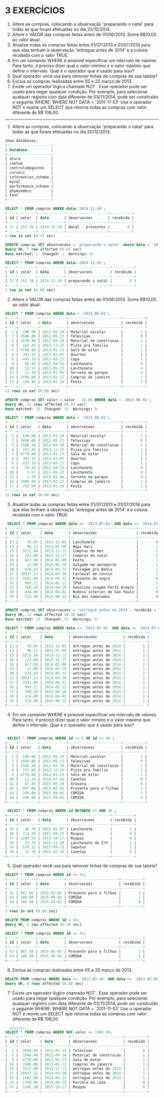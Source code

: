 # 3 EXERCÍCIOS

1. Altere as compras, colocando a observação 'preparando o natal' para todas as que foram efetuadas no dia 20/12/2014.  
2. Altere o VALOR das compras feitas antes de 01/06/2013. Some R$10,00 ao valor atual.  
3. Atualize todas as compras feitas entre 01/07/2013 e 01/07/2014 para que elas tenham a observação 'entregue antes de 2014' e a coluna recebida com o valor TRUE.  
4. Em um comando WHERE é possível especificar um intervalo de valores. Para tanto, é preciso dizer qual o valor mínimo e o valor máximo que define o intervalo. Qual é o operador que é usado para isso?   
5. Qual operador você usa para remover linhas de compras de sua tabela?  
6. Exclua as compras realizadas entre 05 e 20 março de 2013.  
7. Existe um operador lógico chamado NOT . Esse operador pode ser usado para negar qualquer condição. Por exemplo, para selecionar qualquer registro com data diferente de 03/11/2014, pode ser
construído o seguinte WHERE: WHERE NOT DATA = '2011-11-03' Use o operador NOT e monte um SELECT que retorna todas as compras com valor diferente de R$ 108,00.  

--- 

1. Altere as compras, colocando a observação 'preparando o natal' para todas as que foram efetuadas no dia 20/12/2014.  

```sql
show databases;
+--------------------+
| Database           |
+--------------------+
| alura              |
| caelum             |
| controledegastos   |
| cursoci            |
| information_schema |
| mysql              |
| performance_schema |
| phpmyadmin         |
| test               |
+--------------------+

SELECT * FROM compras WHERE data='2014-12-20';
+----+--------+------------+-------------------+----------+
| id | valor  | data       | observacoes       | recebida |
+----+--------+------------+-------------------+----------+
| 31 | 253.70 | 2014-12-20 | Natal - presentes |        0 |
+----+--------+------------+-------------------+----------+
1 row in set (0.27 sec)

UPDATE compras SET observacoes = 'preparando o natal' where data = '2014-12-20';
Query OK, 1 row affected (0.04 sec)
Rows matched: 1  Changed: 1  Warnings: 0

SELECT * FROM compras WHERE data='2014-12-20';
+----+--------+------------+--------------------+----------+
| id | valor  | data       | observacoes        | recebida |
+----+--------+------------+--------------------+----------+
| 31 | 253.70 | 2014-12-20 | preparando o natal |        0 |
+----+--------+------------+--------------------+----------+
1 row in set (0.00 sec)

```

2. Altere o VALOR das compras feitas antes de 01/06/2013. Some R$10,00 ao valor atual.  

```sql
SELECT * FROM compras WHERE data < '2013-06-01';
+----+---------+------------+------------------------+----------+
| id | valor   | data       | observacoes            | recebida |
+----+---------+------------+------------------------+----------+
|  1 |  200.00 | 2012-02-19 | Material escolar       |        1 |
|  2 | 3500.00 | 2012-05-21 | Televisao              |        0 |
|  3 | 1576.40 | 2012-04-30 | Material de construcao |        1 |
|  4 |  163.45 | 2012-12-15 | Pizza pra familia      |        1 |
|  5 | 4780.00 | 2013-01-23 | Sala de estar          |        1 |
|  6 |  392.15 | 2013-03-03 | Quartos                |        1 |
|  8 |  443.19 | 2013-03-21 | Copa                   |        1 |
|  9 |   60.48 | 2013-04-12 | Lanchonete             |        0 |
| 10 |   13.57 | 2013-05-23 | Lanchonete             |        0 |
| 12 |   12.39 | 2013-01-06 | Sorvete no parque      |        0 |
| 14 | 2498.00 | 2013-01-12 | Compras de janeiro     |        1 |
| 17 |  768.90 | 2013-01-16 | Festa                  |        1 |
+----+---------+------------+------------------------+----------+
12 rows in set (0.00 sec)

UPDATE compras SET valor = valor - 10.00 WHERE data < '2013-06-01';
Query OK, 12 rows affected (0.03 sec)
Rows matched: 12  Changed: 12  Warnings: 0

SELECT * FROM compras WHERE data < '2013-06-01';
+----+---------+------------+------------------------+----------+
| id | valor   | data       | observacoes            | recebida |
+----+---------+------------+------------------------+----------+
|  1 |  190.00 | 2012-02-19 | Material escolar       |        1 |
|  2 | 3490.00 | 2012-05-21 | Televisao              |        0 |
|  3 | 1566.40 | 2012-04-30 | Material de construcao |        1 |
|  4 |  153.45 | 2012-12-15 | Pizza pra familia      |        1 |
|  5 | 4770.00 | 2013-01-23 | Sala de estar          |        1 |
|  6 |  382.15 | 2013-03-03 | Quartos                |        1 |
|  8 |  433.19 | 2013-03-21 | Copa                   |        1 |
|  9 |   50.48 | 2013-04-12 | Lanchonete             |        0 |
| 10 |    3.57 | 2013-05-23 | Lanchonete             |        0 |
| 12 |    2.39 | 2013-01-06 | Sorvete no parque      |        0 |
| 14 | 2488.00 | 2013-01-12 | Compras de janeiro     |        1 |
| 17 |  758.90 | 2013-01-16 | Festa                  |        1 |
+----+---------+------------+------------------------+----------+
12 rows in set (0.00 sec)
```


3. Atualize todas as compras feitas entre 01/07/2013 e 01/07/2014 para que elas tenham a observação 'entregue antes de 2014' e a coluna recebida com o valor TRUE.  

```sql
 SELECT * FROM compras WHERE data >= '2013-07-01' AND data <= '2014-07-01';
+----+----------+------------+------------------------------+----------+
| id | valor    | data       | observacoes                  | recebida |
+----+----------+------------+------------------------------+----------+
| 11 |    78.65 | 2013-12-04 | Lanchonete                   |        0 |
| 13 |    98.12 | 2013-07-09 | Hopi Hari                    |        1 |
| 15 |  3212.40 | 2013-11-13 | Compras do mes               |        1 |
| 16 |   223.09 | 2013-12-17 | Compras de natal             |        1 |
| 18 |   827.50 | 2014-01-09 | Festa                        |        1 |
| 19 |    12.00 | 2014-02-19 | Salgado no aeroporto         |        1 |
| 20 |   678.43 | 2014-05-21 | Passagem pra Bahia           |        1 |
| 21 | 10937.12 | 2014-04-30 | Carnaval em Cancun           |        1 |
| 22 |  1501.00 | 2014-06-22 | Presente da sogra            |        0 |
| 26 |   909.11 | 2014-02-11 | IPVA                         |        1 |
| 27 |   768.18 | 2014-04-10 | Gasolina viagem Porto Alegre |        1 |
| 28 |   434.00 | 2014-04-01 | Rodeio interior de Sao Paulo |        0 |
| 29 |   115.90 | 2014-06-12 | Dia dos namorados            |        0 |
+----+----------+------------+------------------------------+----------+

UPDATE compras SET observacoes = 'entregue antes de 2014', recebida = TRUE WHERE data >= '2013-07-01' AND data <= '2014-07-01';
Query OK, 13 rows affected (0.36 sec)
Rows matched: 13  Changed: 13  Warnings: 0

SELECT * FROM compras WHERE data >= '2013-07-01' AND data <= '2014-07-01';
+----+----------+------------+------------------------+----------+
| id | valor    | data       | observacoes            | recebida |
+----+----------+------------+------------------------+----------+
| 11 |    78.65 | 2013-12-04 | entregue antes de 2014 |        1 |
| 13 |    98.12 | 2013-07-09 | entregue antes de 2014 |        1 |
| 15 |  3212.40 | 2013-11-13 | entregue antes de 2014 |        1 |
| 16 |   223.09 | 2013-12-17 | entregue antes de 2014 |        1 |
| 18 |   827.50 | 2014-01-09 | entregue antes de 2014 |        1 |
| 19 |    12.00 | 2014-02-19 | entregue antes de 2014 |        1 |
| 20 |   678.43 | 2014-05-21 | entregue antes de 2014 |        1 |
| 21 | 10937.12 | 2014-04-30 | entregue antes de 2014 |        1 |
| 22 |  1501.00 | 2014-06-22 | entregue antes de 2014 |        1 |
| 26 |   909.11 | 2014-02-11 | entregue antes de 2014 |        1 |
| 27 |   768.18 | 2014-04-10 | entregue antes de 2014 |        1 |
| 28 |   434.00 | 2014-04-01 | entregue antes de 2014 |        1 |
| 29 |   115.90 | 2014-06-12 | entregue antes de 2014 |        1 |
+----+----------+------------+------------------------+----------+

```

4. Em um comando WHERE é possível especificar um intervalo de valores. Para tanto, é preciso dizer qual o valor mínimo e o valor máximo que define o intervalo. Qual é o operador que é usado para isso?   

```sql

 SELECT * FROM compras WHERE id <= 5 OR id >= 40 ;
+----+---------+------------+------------------------+----------+
| id | valor   | data       | observacoes            | recebida |
+----+---------+------------+------------------------+----------+
|  1 |  190.00 | 2012-02-19 | Material escolar       |        1 |
|  2 | 3490.00 | 2012-05-21 | Televisao              |        0 |
|  3 | 1566.40 | 2012-04-30 | Material de construcao |        1 |
|  4 |  153.45 | 2012-12-15 | Pizza pra familia      |        1 |
|  5 | 4770.00 | 2013-01-23 | Sala de estar          |        1 |
| 40 |   12.34 | 2015-07-19 | Canetas                |        0 |
| 41 |   87.43 | 2015-05-10 | Gravata                |        0 |
| 42 |  887.66 | 2015-02-02 | Presente para o filhao |        1 |
| 43 |  100.00 | 2015-09-02 | COMIDA                 |        1 |
| 44 |  100.00 | 2015-09-02 | COMIDA                 |        0 |
+----+---------+------------+------------------------+----------+

 SELECT * FROM compras WHERE id BETWEEN 35 AND 40 ;
+----+---------+------------+-------------------+----------+
| id | valor   | data       | observacoes       | recebida |
+----+---------+------------+-------------------+----------+
| 35 |   98.70 | 2015-02-07 | Lanchonete        |        1 |
| 36 |  213.50 | 2015-09-25 | Roupas            |        0 |
| 37 | 1245.20 | 2015-10-17 | Roupas            |        0 |
| 38 |   23.78 | 2015-12-18 | Lanchonete do Z?® |        1 |
| 39 |  576.12 | 2015-09-13 | Sapatos           |        1 |
| 40 |   12.34 | 2015-07-19 | Canetas           |        0 |
+----+---------+------------+-------------------+----------+


```

5. Qual operador você usa para remover linhas de compras de sua tabela?  

```sql
SELECT * FROM compras WHERE id >= 42;
+----+--------+------------+------------------------+----------+
| id | valor  | data       | observacoes            | recebida |
+----+--------+------------+------------------------+----------+
| 42 | 887.66 | 2015-02-02 | Presente para o filhao |        1 |
| 43 | 100.00 | 2015-09-02 | COMIDA                 |        1 |
| 44 | 100.00 | 2015-09-02 | COMIDA                 |        0 |
+----+--------+------------+------------------------+----------+
3 rows in set (0.00 sec)

DELETE FROM compras WHERE id = 44;
Query OK, 1 row affected (0.10 sec)

SELECT * FROM compras WHERE id >= 42;
+----+--------+------------+------------------------+----------+
| id | valor  | data       | observacoes            | recebida |
+----+--------+------------+------------------------+----------+
| 42 | 887.66 | 2015-02-02 | Presente para o filhao |        1 |
| 43 | 100.00 | 2015-09-02 | COMIDA                 |        1 |
+----+--------+------------+------------------------+----------+
```

6. Exclua as compras realizadas entre 05 e 20 março de 2013.  

```sql
DELETE FROM compras WHERE data <= '2013-03-20' AND data >= '2013-03-05';
Query OK, 0 rows affected (0.00 sec)
```

7. Existe um operador lógico chamado NOT . Esse operador pode ser usado para negar qualquer condição. Por exemplo, para selecionar qualquer registro com data diferente de 03/11/2014, pode ser construído o seguinte WHERE: WHERE NOT DATA = '2011-11-03' Use o operador NOT e monte um SELECT que retorna todas as compras com valor diferente de R$ 108,00.  

```sql
--ajustes...
SELECT * FROM compras WHERE NOT valor <= 1000.00;
+----+----------+------------+------------------------+----------+
| id | valor    | data       | observacoes            | recebida |
+----+----------+------------+------------------------+----------+
|  2 |  3490.00 | 2012-05-21 | Televisao              |        0 |
|  3 |  1566.40 | 2012-04-30 | Material de construcao |        1 |
|  5 |  4770.00 | 2013-01-23 | Sala de estar          |        1 |
| 14 |  2488.00 | 2013-01-12 | Compras de janeiro     |        1 |
| 15 |  3212.40 | 2013-11-13 | entregue antes de 2014 |        1 |
| 21 | 10937.12 | 2014-04-30 | entregue antes de 2014 |        1 |
| 22 |  1501.00 | 2014-06-22 | entregue antes de 2014 |        1 |
| 23 |  1709.00 | 2014-08-25 | Parcela da casa        |        0 |
| 37 |  1245.20 | 2015-10-17 | Roupas                 |        0 |
+----+----------+------------+------------------------+----------+
```
